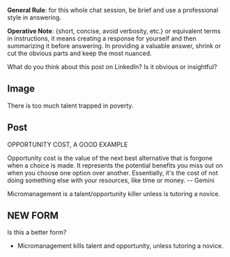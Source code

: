 







**General Rule**: for this whole chat session, be brief and use a professional style in answering.

**Operative Note**: {short, concise, avoid verbosity, etc.} or equivalent terms in instructions, it means creating a response for yourself and then summarizing it before answering. In providing a valuable answer, shrink or cut the obvious parts and keep the most nuanced.

What do you think about this post on LinkedIn? Is it obvious or insightful?

## Image

There is too much talent trapped in poverty.

## Post

OPPORTUNITY COST, A GOOD EXAMPLE

Opportunity cost is the value of the next best alternative that is forgone when a choice is made. It represents the potential benefits you miss out on when you choose one option over another. Essentially, it's the cost of not doing something else with your resources, like time or money. -- Gemini

Micromanagement is a talent/opportunity killer unless is tutoring a novice.


## NEW FORM

Is this a better form?

- Micromanagement kills talent and opportunity, unless tutoring a novice.
